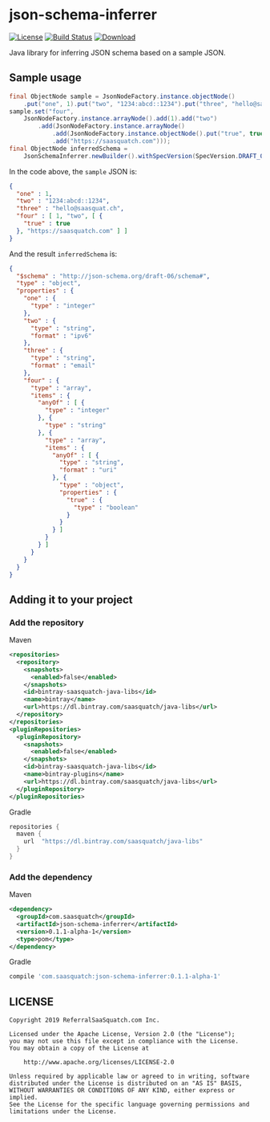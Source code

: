 # json-schema-inferrer

[![License](https://img.shields.io/badge/License-Apache%202.0-blue.svg)](https://opensource.org/licenses/Apache-2.0)
[![Build Status](https://travis-ci.org/saasquatch/json-schema-inferrer.svg?branch=master)](https://travis-ci.org/saasquatch/json-schema-inferrer)
[ ![Download](https://api.bintray.com/packages/saasquatch/java-libs/json-schema-inferrer/images/download.svg) ](https://bintray.com/saasquatch/java-libs/json-schema-inferrer/_latestVersion)

Java library for inferring JSON schema based on a sample JSON.

## Sample usage

```java
final ObjectNode sample = JsonNodeFactory.instance.objectNode()
    .put("one", 1).put("two", "1234:abcd::1234").put("three", "hello@saasquat.ch");
sample.set("four",
    JsonNodeFactory.instance.arrayNode().add(1).add("two")
        .add(JsonNodeFactory.instance.arrayNode()
            .add(JsonNodeFactory.instance.objectNode().put("true", true))
            .add("https://saasquatch.com")));
final ObjectNode inferredSchema =
    JsonSchemaInferrer.newBuilder().withSpecVersion(SpecVersion.DRAFT_06).build().infer(sample);
```

In the code above, the `sample` JSON is:

```json
{
  "one" : 1,
  "two" : "1234:abcd::1234",
  "three" : "hello@saasquat.ch",
  "four" : [ 1, "two", [ {
    "true" : true
  }, "https://saasquatch.com" ] ]
}
```

And the result `inferredSchema` is:

```json
{
  "$schema" : "http://json-schema.org/draft-06/schema#",
  "type" : "object",
  "properties" : {
    "one" : {
      "type" : "integer"
    },
    "two" : {
      "type" : "string",
      "format" : "ipv6"
    },
    "three" : {
      "type" : "string",
      "format" : "email"
    },
    "four" : {
      "type" : "array",
      "items" : {
        "anyOf" : [ {
          "type" : "integer"
        }, {
          "type" : "string"
        }, {
          "type" : "array",
          "items" : {
            "anyOf" : [ {
              "type" : "string",
              "format" : "uri"
            }, {
              "type" : "object",
              "properties" : {
                "true" : {
                  "type" : "boolean"
                }
              }
            } ]
          }
        } ]
      }
    }
  }
}
```

## Adding it to your project

### Add the repository

Maven

```xml
<repositories>
  <repository>
    <snapshots>
      <enabled>false</enabled>
    </snapshots>
    <id>bintray-saasquatch-java-libs</id>
    <name>bintray</name>
    <url>https://dl.bintray.com/saasquatch/java-libs</url>
  </repository>
</repositories>
<pluginRepositories>
  <pluginRepository>
    <snapshots>
      <enabled>false</enabled>
    </snapshots>
    <id>bintray-saasquatch-java-libs</id>
    <name>bintray-plugins</name>
    <url>https://dl.bintray.com/saasquatch/java-libs</url>
  </pluginRepository>
</pluginRepositories>
```

Gradle

```gradle
repositories {
  maven {
    url  "https://dl.bintray.com/saasquatch/java-libs"
  }
}
```

### Add the dependency

Maven

```xml
<dependency>
  <groupId>com.saasquatch</groupId>
  <artifactId>json-schema-inferrer</artifactId>
  <version>0.1.1-alpha-1</version>
  <type>pom</type>
</dependency>
```

Gradle

```gradle
compile 'com.saasquatch:json-schema-inferrer:0.1.1-alpha-1'
```

## LICENSE

```
Copyright 2019 ReferralSaaSquatch.com Inc.

Licensed under the Apache License, Version 2.0 (the "License");
you may not use this file except in compliance with the License.
You may obtain a copy of the License at

    http://www.apache.org/licenses/LICENSE-2.0

Unless required by applicable law or agreed to in writing, software
distributed under the License is distributed on an "AS IS" BASIS,
WITHOUT WARRANTIES OR CONDITIONS OF ANY KIND, either express or implied.
See the License for the specific language governing permissions and
limitations under the License.
```
